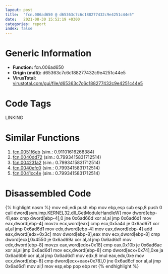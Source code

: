 ```yaml
---
layout: post
title:  "fcn.006ad650 @ d65363c7c6c188277432c9e4251c44e5"
date:   2021-08-30 15:52:19 +0300
categories: report
index: false
---
```


# Generic Information
- **Function:** fcn.006ad650
- **Origin (md5):** d65363c7c6c188277432c9e4251c44e5
- **VirusTotal:** [virustotal.com/gui/file/d65363c7c6c188277432c9e4251c44e5][virustotal_ref]

# Code Tags
<span class="tag" id="LINKING">LINKING</span>


# Similar Functions

1. [fcn.0051f6eb][similar_1_ref] (sim.: 0.91101616268384)
2. [fcn.0040dd72][similar_2_ref] (sim.: 0.7993415831712514)
3. [fcn.004231a2][similar_3_ref] (sim.: 0.7993415831712514)
4. [fcn.0040efc0][similar_4_ref] (sim.: 0.7993415831712514)
5. [fcn.0041cc4e][similar_5_ref] (sim.: 0.7993415831712514)


# Disassembled Code

{% highlight nasm %}
mov edi,edi
push ebp
mov ebp,esp
sub esp,8
push 0
call dword[sym.imp.KERNEL32.dll_GetModuleHandleW]
mov dword[ebp-4],eax
cmp dword[ebp-4],0
jne 0x6ad66d
xor al,al
jmp 0x6ad6d1
mov eax,dword[ebp-4]
movzx ecx,word[eax]
cmp ecx,0x5a4d
je 0x6ad67f
xor al,al
jmp 0x6ad6d1
mov edx,dword[ebp-4]
mov eax,dword[ebp-4]
add eax,dword[edx+0x3c]
mov dword[ebp-8],eax
mov ecx,dword[ebp-8]
cmp dword[ecx],0x4550
je 0x6ad69a
xor al,al
jmp 0x6ad6d1
mov edx,dword[ebp-8]
movzx eax,word[edx+0x18]
cmp eax,0x10b
je 0x6ad6ac
xor al,al
jmp 0x6ad6d1
mov ecx,dword[ebp-8]
cmp dword[ecx+0x74],0xe
ja 0x6ad6b9
xor al,al
jmp 0x6ad6d1
mov edx,8
imul eax,edx,0xe
mov ecx,dword[ebp-8]
cmp dword[ecx+eax+0x78],0
jne 0x6ad6cf
xor al,al
jmp 0x6ad6d1
mov al,1
mov esp,ebp
pop ebp
ret
{% endhighlight %}


[similar_1_ref]: /report/fcn.0051f6eb@d65363c7c6c188277432c9e4251c44e5
[similar_2_ref]: /report/fcn.0040dd72@64e5091c15839d4b2093890f73869f28
[similar_3_ref]: /report/fcn.004231a2@368dd66411b8b6ce2bcd15b0e14af5c0
[similar_4_ref]: /report/fcn.0040efc0@6687c392d7ff5605a3e9ed1f6c10ec5a
[similar_5_ref]: /report/fcn.0041cc4e@aa2f7406d0daef89c0b450b207e2cbe5
[virustotal_ref]: https://www.virustotal.com/gui/file/d65363c7c6c188277432c9e4251c44e5
